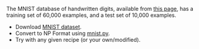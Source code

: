 The MNIST database of handwritten digits, available from [this page](http://yann.lecun.com/exdb/mnist/), has a training set of 60,000 examples, and a test set of 10,000 examples.

* Download [MNIST dataset](http://yann.lecun.com/exdb/mnist/).
* Convert to NP Format using [mnist.py](mnist.py).
* Try with any given recipe (or your own/modified).

